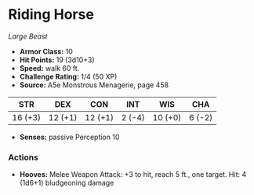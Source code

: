 # Riding Horse

*Large* *Beast*

- **Armor Class:** 10
- **Hit Points:** 19 (3d10+3)
- **Speed:** walk 60 ft.
- **Challenge Rating:** 1/4 (50 XP)
- **Source:** A5e Monstrous Menagerie, page 458

| STR | DEX | CON | INT | WIS | CHA |
| --- | --- | --- | --- | --- | --- |
| 16 (+3) | 12 (+1) | 12 (+1) | 2 (-4) | 10 (+0) | 6 (-2) |

- **Senses:** passive Perception 10

### Actions

- **Hooves:** Melee Weapon Attack: +3 to hit, reach 5 ft., one target. Hit: 4 (1d6+1) bludgeoning damage


